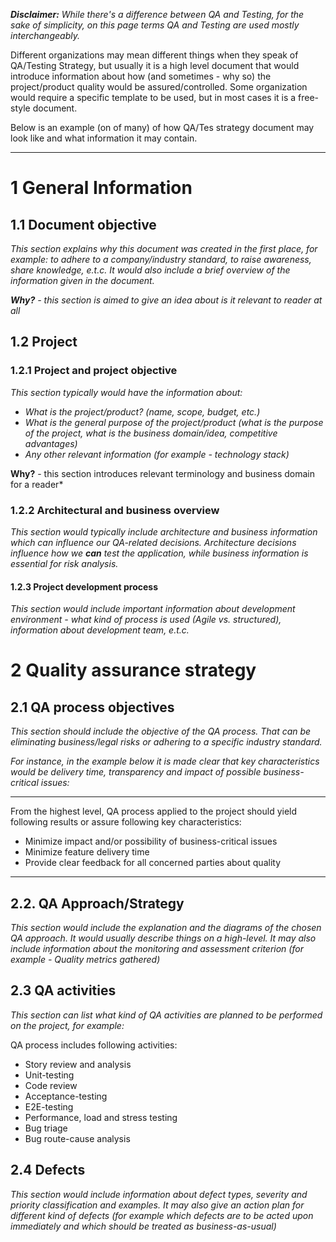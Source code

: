 ***Disclaimer:** While there's a difference between QA and Testing, for the sake of simplicity, on this page terms QA and Testing are used mostly interchangeably.*

Different organizations may mean different things when they speak of QA/Testing Strategy, but usually it is a high level document that would introduce information about how (and sometimes - why so) the project/product quality would be assured/controlled. Some organization would require a specific template to be used, but in most cases it is a free-style document.

Below is an example (on of many) of how QA/Tes strategy document may look like and what information it may contain.

<hr/>

# 1 General Information

## 1.1 Document objective

*This section explains why this document was created in the first place, for example: to adhere to a company/industry standard, to raise awareness, share knowledge, e.t.c. It would also include a brief overview of the information given in the document.*

***Why?** - this section is aimed to give an idea about is it relevant to reader at all*
 
## 1.2 Project

### 1.2.1 Project and project objective

*This section typically would have the information about:*

  *  *What is the project/product? (name, scope, budget, etc.)*
  *  *What is the general purpose of the project/product (what is the purpose of the project, what is the business domain/idea, competitive advantages)*
  *  *Any other relevant information (for example - technology stack)* 

**Why?** - this section introduces relevant terminology and business domain for a reader*

### 1.2.2 Architectural and business overview

*This section would typically include architecture and business information which can influence our QA-related decisions. Architecture decisions influence how we **can** test the application, while business information is essential for risk analysis.*


#### 1.2.3 Project development process

*This section would include important information about development environment - what kind of process is used (Agile vs. structured), information about development team, e.t.c.*

# 2 Quality assurance strategy

## 2.1 QA process objectives

*This section should include the objective of the QA process. That can be eliminating business/legal risks or adhering to a specific industry standard.*

*For instance, in the example below it is made clear that key characteristics would be delivery time, transparency and impact of possible business-critical issues:*

<hr />

From the highest level, QA process applied to the project should yield following results or assure following key characteristics:

  - Minimize impact and/or possibility of business-critical issues
  - Minimize feature delivery time
  - Provide clear feedback for all concerned parties about quality

<hr />

## 2.2. QA Approach/Strategy

*This section would include the explanation and the diagrams of the chosen QA approach. It would usually describe things on a high-level. It may also include information about the monitoring and assessment criterion (for example - Quality metrics gathered)*

## 2.3 QA activities
*This section can list what kind of QA activities are planned to be performed on the project, for example:*

QA process includes following activities:

  - Story review and analysis
  - Unit-testing
  - Code review
  - Acceptance-testing
  - E2E-testing
  - Performance, load and stress testing
  - Bug triage
  - Bug route-cause analysis

## 2.4 Defects
*This section would include information about defect types, severity and priority classification and examples. It may also give an action plan for different kind of defects (for example which defects are to be acted upon immediately and which should be treated as business-as-usual)*
